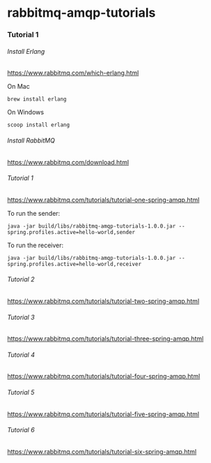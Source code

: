 # rabbitmq-amqp-tutorials

### Tutorial 1

###### Install Erlang

https://www.rabbitmq.com/which-erlang.html

On Mac
```
brew install erlang
```

On Windows
```
scoop install erlang
```
###### Install RabbitMQ

https://www.rabbitmq.com/download.html

###### Tutorial 1

https://www.rabbitmq.com/tutorials/tutorial-one-spring-amqp.html

To run the sender:
```
java -jar build/libs/rabbitmq-amqp-tutorials-1.0.0.jar --spring.profiles.active=hello-world,sender
```

To run the receiver:

```
java -jar build/libs/rabbitmq-amqp-tutorials-1.0.0.jar --spring.profiles.active=hello-world,receiver
```

###### Tutorial 2

https://www.rabbitmq.com/tutorials/tutorial-two-spring-amqp.html

###### Tutorial 3

https://www.rabbitmq.com/tutorials/tutorial-three-spring-amqp.html

###### Tutorial 4

https://www.rabbitmq.com/tutorials/tutorial-four-spring-amqp.html

###### Tutorial 5

https://www.rabbitmq.com/tutorials/tutorial-five-spring-amqp.html

###### Tutorial 6

https://www.rabbitmq.com/tutorials/tutorial-six-spring-amqp.html
